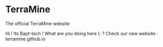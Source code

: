 # TerraMine

The official TerraMine website

Hi !
Its Bapt-tech !
What are you doing here (: ?
Check our new website : terramine.github.io
